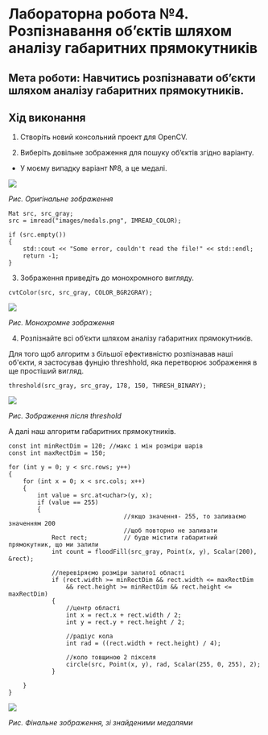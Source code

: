 # Лабораторна робота №4. Розпізнавання об’єктів шляхом аналізу габаритних прямокутників  
## Мета роботи: Навчитись розпізнавати об’єкти шляхом аналізу габаритних прямокутників.
## Хід виконання

1. Створіть новий консольний проект для OpenCV.

2. Виберіть довільне зображення для пошуку об’єктів згідно варіанту. 
  - У моєму випадку варіант №8, а це медалі.
  
  ![](https://github.com/malynovskiy/ai_labs/blob/lab4-medals-recognition/outcomes/src.PNG?raw=true)
  
  _Рис. Оригінальне зображення_
```
Mat src, src_gray;
src = imread("images/medals.png", IMREAD_COLOR);

if (src.empty())
{
	std::cout << "Some error, couldn't read the file!" << std::endl;
	return -1;
}
```
3. Зображення приведіть до монохромного вигляду.

```
cvtColor(src, src_gray, COLOR_BGR2GRAY);
```
![](https://github.com/malynovskiy/ai_labs/blob/lab4-medals-recognition/outcomes/gray.PNG?raw=true)

_Рис. Монохромне зображення_

4. Розпізнайте всі об’єкти шляхом аналізу габаритних прямокутників.

Для того щоб алгоритм з більшої ефективністю розпізнавав наші об'єкти, я застосував фунцію threshhold, яка перетворює зображення в ще простіший вигляд.
```
threshold(src_gray, src_gray, 178, 150, THRESH_BINARY);
```
![](https://github.com/malynovskiy/ai_labs/blob/lab4-medals-recognition/outcomes/treshold.PNG?raw=true)

_Рис. Зображення після threshold_

А далі наш алгоритм габаритних прямокутників.
```
const int minRectDim = 120; //макс і мін розміри шарів
const int maxRectDim = 150;

for (int y = 0; y < src.rows; y++) 
{
	for (int x = 0; x < src.cols; x++) 
	{
		int value = src.at<uchar>(y, x);
		if (value == 255) 
		{ 
								//якщо значення- 255, то заливаємо значенням 200
								//щоб повторно не заливати
			Rect rect;			// буде містити габаритний прямокутник, що ми залили
			int count = floodFill(src_gray, Point(x, y), Scalar(200), &rect);

			//перевіряємо розміри залитої області
			if (rect.width >= minRectDim && rect.width <= maxRectDim
				&& rect.height >= minRectDim && rect.height <= maxRectDim)
			{
				//центр області
				int x = rect.x + rect.width / 2;
				int y = rect.y + rect.height / 2;

				//радіус кола
				int rad = ((rect.width + rect.height) / 4);

				//коло товщиною 2 пікселя
				circle(src, Point(x, y), rad, Scalar(255, 0, 255), 2);
			}
			
	}	
}
```

![](https://github.com/malynovskiy/ai_labs/blob/lab4-medals-recognition/outcomes/final.PNG?raw=true)

_Рис. Фінальне зображення, зі знайденими медалями_
